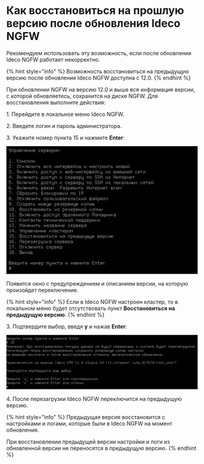 # Как восстановиться на прошлую версию после обновления Ideco NGFW

Рекомендуем использовать эту возможность, если после обновления Ideco NGFW работает некорректно.

{% hint style="info" %}
Возможность восстановиться на предыдущую версию после обновления Ideco NGFW доступна с 12.0.
{% endhint %}

При обновлении NGFW на версию 12.0 и выше вся информация версии, с которой обновляетесь, сохранится на диске NGFW. Для восстановления выполните действия:

1\. Перейдите в локальное меню Ideco NGFW.

2\. Введите логин и пароль администратора.

3\. Укажите номер пункта 15 и нажмите **Enter**:

![](/.gitbook/assets/console1.png)

Появится окно с предупреждением и описанием версии, на которую произойдет переключение.

{% hint style="info" %}
Если в Ideco NGFW настроен кластер, то в локальном меню будет отсутствовать пункт **Восстановиться на предыдущую версию**.
{% endhint %}

3\. Подтвердите выбор, введя **y** и нажав **Enter**:

![](/.gitbook/assets/console2.png)

4\. После перезагрузки Ideco NGFW переключится на предыдущую версию.

{% hint style="info" %}
Предыдущая версия восстановится с настройками и логами, которые были в Ideco NGFW на момент обновления.

При восстановлении предыдущей версии настройки и логи из обновленной версии не переносятся в предыдущую версию.
{% endhint %}
